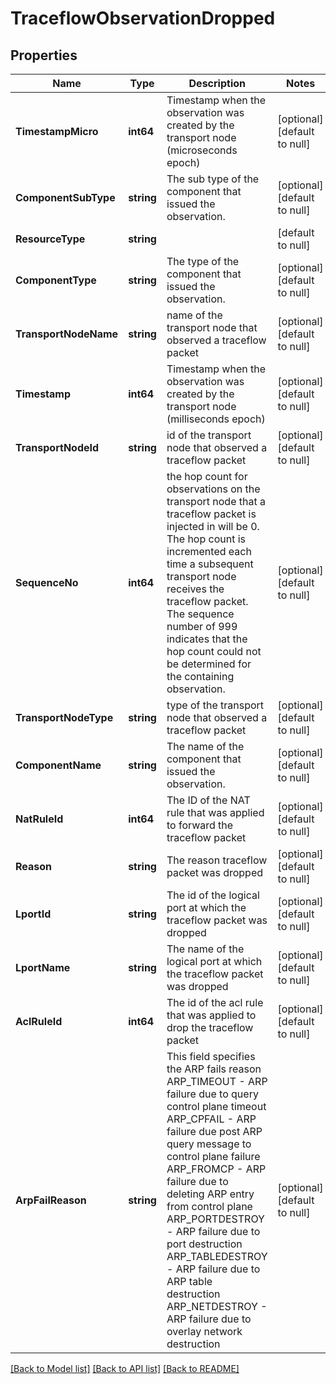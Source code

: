 # TraceflowObservationDropped

## Properties
Name | Type | Description | Notes
------------ | ------------- | ------------- | -------------
**TimestampMicro** | **int64** | Timestamp when the observation was created by the transport node (microseconds epoch) | [optional] [default to null]
**ComponentSubType** | **string** | The sub type of the component that issued the observation. | [optional] [default to null]
**ResourceType** | **string** |  | [default to null]
**ComponentType** | **string** | The type of the component that issued the observation. | [optional] [default to null]
**TransportNodeName** | **string** | name of the transport node that observed a traceflow packet | [optional] [default to null]
**Timestamp** | **int64** | Timestamp when the observation was created by the transport node (milliseconds epoch) | [optional] [default to null]
**TransportNodeId** | **string** | id of the transport node that observed a traceflow packet | [optional] [default to null]
**SequenceNo** | **int64** | the hop count for observations on the transport node that a traceflow packet is injected in will be 0. The hop count is incremented each time a subsequent transport node receives the traceflow packet. The sequence number of 999 indicates that the hop count could not be determined for the containing observation. | [optional] [default to null]
**TransportNodeType** | **string** | type of the transport node that observed a traceflow packet | [optional] [default to null]
**ComponentName** | **string** | The name of the component that issued the observation. | [optional] [default to null]
**NatRuleId** | **int64** | The ID of the NAT rule that was applied to forward the traceflow packet | [optional] [default to null]
**Reason** | **string** | The reason traceflow packet was dropped | [optional] [default to null]
**LportId** | **string** | The id of the logical port at which the traceflow packet was dropped | [optional] [default to null]
**LportName** | **string** | The name of the logical port at which the traceflow packet was dropped | [optional] [default to null]
**AclRuleId** | **int64** | The id of the acl rule that was applied to drop the traceflow packet | [optional] [default to null]
**ArpFailReason** | **string** | This field specifies the ARP fails reason ARP_TIMEOUT - ARP failure due to query control plane timeout ARP_CPFAIL - ARP failure due post ARP query message to control plane failure ARP_FROMCP - ARP failure due to deleting ARP entry from control plane ARP_PORTDESTROY - ARP failure due to port destruction ARP_TABLEDESTROY - ARP failure due to ARP table destruction ARP_NETDESTROY - ARP failure due to overlay network destruction | [optional] [default to null]

[[Back to Model list]](../README.md#documentation-for-models) [[Back to API list]](../README.md#documentation-for-api-endpoints) [[Back to README]](../README.md)

